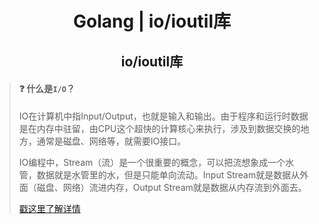 <div align=center>

# Golang | io/ioutil库

## io/ioutil库

</div>

> #### :question: 什么是`I/O`？
>
> IO在计算机中指Input/Output，也就是输入和输出。由于程序和运行时数据是在内存中驻留，由CPU这个超快的计算核心来执行，涉及到数据交换的地方，通常是磁盘、网络等，就需要IO接口。
>
> IO编程中，Stream（流）是一个很重要的概念，可以把流想象成一个水管，数据就是水管里的水，但是只能单向流动。Input Stream就是数据从外面（磁盘、网络）流进内存，Output Stream就是数据从内存流到外面去。
>
> [戳这里了解详情](https://www.jianshu.com/p/8fb6d43a6692)